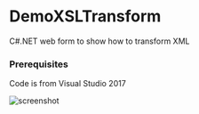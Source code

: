# DemoXSLTransform
C#.NET web form to show how to transform XML

### Prerequisites

Code is from Visual Studio 2017

![screenshot](https://github.com/jeffld/DemoXSLTranform/screenshots/screenshot01.jpg?raw=true "screenshot 01")

